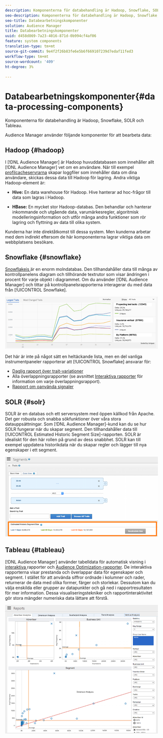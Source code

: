 ```yaml
---
description: Komponenterna för databehandling är Hadoop, Snowflake, SOLR och Tableau.
seo-description: Komponenterna för databehandling är Hadoop, Snowflake, SOLR och Tableau.
seo-title: Databearbetningskomponenter
solution: Audience Manager
title: Databearbetningskomponenter
uuid: d458d869-7a23-4016-871d-0b994cf4af06
feature: system components
translation-type: tm+mt
source-git-commit: 9e4f2f26b83fe6e5b6f669107239d7edaf11fed3
workflow-type: tm+mt
source-wordcount: '409'
ht-degree: 3%

---
```



# Databearbetningskomponenter{#data-processing-components}

Komponenterna för databehandling är Hadoop, Snowflake, SOLR och Tableau.

<!-- 

c_comproc.xml

 -->

Audience Manager använder följande komponenter för att bearbeta data:

## Hadoop {#hadoop}

I [!DNL Audience Manager] är Hadoop huvuddatabasen som innehåller allt [!DNL Audience Manager] vet om en användare. När till exempel [profilcacheservrarna](../../reference/system-components/components-data-collection.md) skapar loggfiler som innehåller data om dina användare, skickas dessa data till Hadoop för lagring. Andra viktiga Hadoop-element är:

* **Hive:** En data warehouse för Hadoop. Hive hanterar ad hoc-frågor till data som lagras i Hadoop.

* **HBase:** En mycket stor Hadoop-databas. Den behandlar och hanterar inkommande och utgående data, varumärkesregler, algoritmisk modelleringsinformation och utför många andra funktioner som rör lagring och flyttning av data till olika system.

Kunderna har inte direktåtkomst till dessa system. Men kunderna arbetar med dem indirekt eftersom de här komponenterna lagrar viktiga data om webbplatsens besökare.

## Snowflake {#snowflake}

[Snowflakeis ](https://www.snowflake.net/) är en enorm molndatabas. Den tillhandahåller data till många av kontrollpanelens diagram och tillhörande textrutor som visar ändringen i procent för varje objekt i diagrammet. Om du använder [!DNL Audience Manager] och tittar på kontrollpanelsrapporterna interagerar du med data från [!UICONTROL Snowflake].



![](assets/dashboardreport.png)

Det här är inte på något sätt en heltäckande lista, men en del vanliga instrumentpaneler rapporterar att [!UICONTROL Snowflake] ansvarar för:

* [Daglig rapport över trait-variationer](/help/using/reporting/audience-optimization-reports/daily-trait-variation-report.md)
* Alla överlappningsrapporter (se avsnittet [Interaktiva rapporter](/help/using/reporting/dynamic-reports/dynamic-reports.md) för information om varje överlappningsrapport).
* [Rapport om oanvända signaler](/help/using/reporting/dynamic-reports/unused-signals.md)

## SOLR {#solr}

SOLR är en databas och ett serversystem med öppen källkod från Apache. Det ger robusta och snabba sökfunktioner över våra stora datauppsättningar. Som [!DNL Audience Manager]-kund kan du se hur SOLR fungerar när du skapar segment. Den tillhandahåller data till [!UICONTROL Estimated Historic Segment Size]-rapporten. SOLR är idealiskt för den här rollen på grund av dess snabbhet. SOLR kan till exempel uppdatera historikdata när du skapar regler och lägger till nya egenskaper i ett segment.



![](assets/audsize.png)

## Tableau {#tableau}

[!DNL Audience Manager] använder  [](https://www.tableausoftware.com/) tabelldata för automatisk visning i  [interaktiva ](../../reporting/dynamic-reports/dynamic-reports.md#interactive-and-overlap-reports) rapporter och  [Audience Optimization-rapporter](../../reporting/audience-optimization-reports/audience-optimization-reports.md). De interaktiva rapporterna visar prestanda och överlappar data för egenskaper och segment. I stället för att använda siffror ordnade i kolumner och rader, returnerar de data med olika former, färger och storlekar. Dessutom kan du välja enskilda eller grupper av datapunkter och gå ned i rapportresultaten för mer information. Dessa visualiseringstekniker och rapportinteraktivitet gör stora mängder numeriska data lättare att förstå.



![](assets/advertiser_analytics.png)

